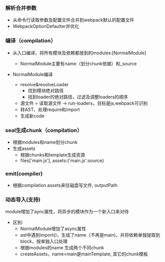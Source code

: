 ### 解析合并参数
* 从命令行读取参数及配置文件合并到webpack默认的配置文件
* WebpackOptionDefaulter并优化

### 编译（compilation）
* 从入口编译，将所有模块及依赖都放到的modules:[NormalModule]
    * NormalModule主要有name（划分chunk依据）和_source

* NormalModule编译
    * resolve&resolveLoader
        * 找到模块绝对路径
        * 找到loader的绝对路径，过滤及调整loaders的顺序
    * 源文件 = 读取源文件 -> run-loaders，目标是js,webpack可识别
    * 转AST、处理require和import
    * 生成新code

### seal生成chunk（compilation）
* 根据modules和name划分chunk
* 生成assets
    * 根据chunks和template生成资源
    * files['main.js'], assets:{'main.js':source}

### emit(compiler)
*  根据compilation.assets来往磁盘写文件, outputPath

### 动态导入(支持)
module增加了aync属性，将异步的模块作为一个新入口来对待
* 区别:
    * NormalModule增加了async属性
    * ast中遇到import()，生成了name（不再是main)，并将依赖单独提取到block，按单独入口处理
    * 根据modules的name 生成两个不同chunk
    * createAssets，name=main是mainTemplate, 其它的chunk模板
